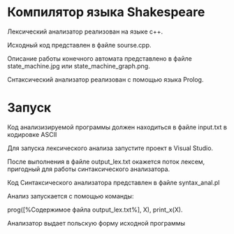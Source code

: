 # Компилятор языка Shakespeare

Лексический анализатор реализован на языке с++.

Исходный код представлен в файле sourse.cpp.

Описание работы конечного автомата представлено в файле state_machine.jpg или state_machine_graph.png.

Снтаксический анализатор реализован с помощью языка Prolog.

# Запуск

Код анализизируемой программы должен находиться в файле input.txt в кодировке ASCII

Для запуска лексического анализа запустите проект в Visual Studio. 

После выполнения в файле output_lex.txt окажется поток лексем, пригодный для работы синтаксического анализатора.



Код Синтаксического анализатора представлен в файле syntax_anal.pl

Анализ запускается с помощью команды:

prog([%Содержимое файла output_lex.txt%], X), print_x(X).

Анализатор выдает польскую форму исходной программы
